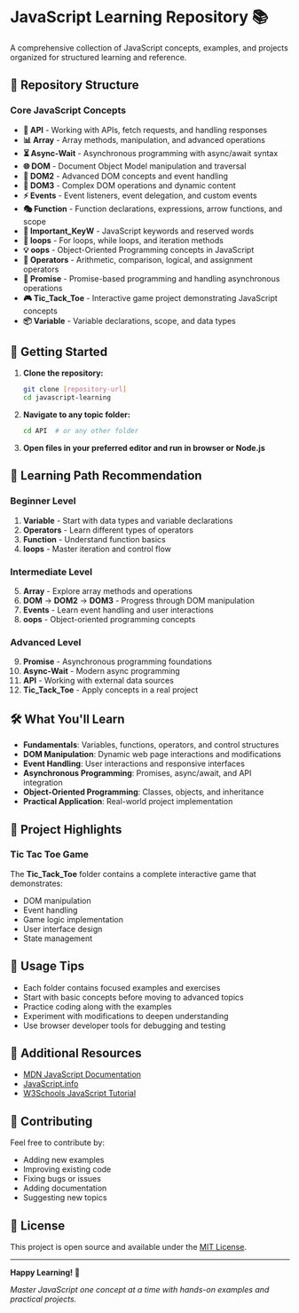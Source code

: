 # JavaScript Learning Repository 📚

A comprehensive collection of JavaScript concepts, examples, and projects organized for structured learning and reference.

## 📁 Repository Structure

### Core JavaScript Concepts

- **🔧 API** - Working with APIs, fetch requests, and handling responses
- **📊 Array** - Array methods, manipulation, and advanced operations
- **⏳ Async-Wait** - Asynchronous programming with async/await syntax
- **🌐 DOM** - Document Object Model manipulation and traversal
- **🎯 DOM2** - Advanced DOM concepts and event handling
- **🔄 DOM3** - Complex DOM operations and dynamic content
- **⚡ Events** - Event listeners, event delegation, and custom events
- **🎭 Function** - Function declarations, expressions, arrow functions, and scope
- **🔑 Important_KeyW** - JavaScript keywords and reserved words
- **🔄 loops** - For loops, while loops, and iteration methods
- **💡 oops** - Object-Oriented Programming concepts in JavaScript
- **🧮 Operators** - Arithmetic, comparison, logical, and assignment operators
- **🤝 Promise** - Promise-based programming and handling asynchronous operations
- **🎮 Tic_Tack_Toe** - Interactive game project demonstrating JavaScript concepts
- **📦 Variable** - Variable declarations, scope, and data types

## 🚀 Getting Started

1. **Clone the repository:**
   ```bash
   git clone [repository-url]
   cd javascript-learning
   ```

2. **Navigate to any topic folder:**
   ```bash
   cd API  # or any other folder
   ```

3. **Open files in your preferred editor and run in browser or Node.js**

## 📖 Learning Path Recommendation

### Beginner Level
1. **Variable** - Start with data types and variable declarations
2. **Operators** - Learn different types of operators
3. **Function** - Understand function basics
4. **loops** - Master iteration and control flow

### Intermediate Level
5. **Array** - Explore array methods and operations
6. **DOM** → **DOM2** → **DOM3** - Progress through DOM manipulation
7. **Events** - Learn event handling and user interactions
8. **oops** - Object-oriented programming concepts

### Advanced Level
9. **Promise** - Asynchronous programming foundations
10. **Async-Wait** - Modern async programming
11. **API** - Working with external data sources
12. **Tic_Tack_Toe** - Apply concepts in a real project

## 🛠️ What You'll Learn

- **Fundamentals**: Variables, functions, operators, and control structures
- **DOM Manipulation**: Dynamic web page interactions and modifications
- **Event Handling**: User interactions and responsive interfaces
- **Asynchronous Programming**: Promises, async/await, and API integration
- **Object-Oriented Programming**: Classes, objects, and inheritance
- **Practical Application**: Real-world project implementation

## 🎯 Project Highlights

### Tic Tac Toe Game
The **Tic_Tack_Toe** folder contains a complete interactive game that demonstrates:
- DOM manipulation
- Event handling
- Game logic implementation
- User interface design
- State management

## 📝 Usage Tips

- Each folder contains focused examples and exercises
- Start with basic concepts before moving to advanced topics
- Practice coding along with the examples
- Experiment with modifications to deepen understanding
- Use browser developer tools for debugging and testing

## 🔗 Additional Resources

- [MDN JavaScript Documentation](https://developer.mozilla.org/en-US/docs/Web/JavaScript)
- [JavaScript.info](https://javascript.info/)
- [W3Schools JavaScript Tutorial](https://www.w3schools.com/js/)

## 🤝 Contributing

Feel free to contribute by:
- Adding new examples
- Improving existing code
- Fixing bugs or issues
- Adding documentation
- Suggesting new topics

## 📄 License

This project is open source and available under the [MIT License](LICENSE).

---

**Happy Learning! 🎉**

*Master JavaScript one concept at a time with hands-on examples and practical projects.*